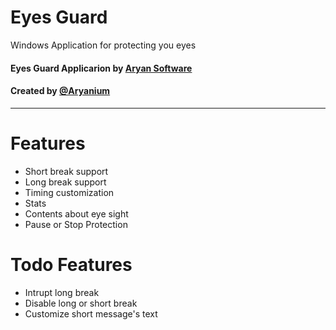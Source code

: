 Eyes Guard
===
Windows Application for protecting you eyes


#### Eyes Guard Applicarion by [Aryan Software](http://aryan-pc.blog.ir)

#### Created by [@Aryanium](https://github.com/AryanShadowhunter)

---

# Features

- Short break support
- Long break support
- Timing customization
- Stats
- Contents about eye sight
- Pause or Stop Protection


# Todo Features
- Intrupt long break
- Disable long or short break
- Customize short message's text


